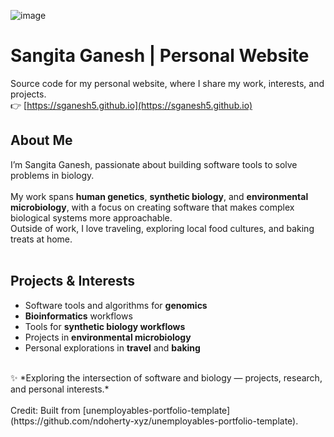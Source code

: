 ![image](https://user-images.githubusercontent.com/103902448/164163511-37d22660-905c-4355-a6f4-91c6eee2d1a4.png)
# Sangita Ganesh | Personal Website

Source code for my personal website, where I share my work, interests, and projects.
<br />
👉 [https://sganesh5.github.io](https://sganesh5.github.io)

## About Me

I’m Sangita Ganesh, passionate about building software tools to solve problems in biology.  
<br />
My work spans **human genetics**, **synthetic biology**, and **environmental microbiology**, with a focus on creating software that makes complex biological systems more approachable.
<br />
Outside of work, I love traveling, exploring local food cultures, and baking treats at home.  
<br />

## Projects & Interests
- Software tools and algorithms for **genomics**
- **Bioinformatics** workflows
- Tools for **synthetic biology workflows**
- Projects in **environmental microbiology**
- Personal explorations in **travel** and **baking**

<br />
✨ *Exploring the intersection of software and biology — projects, research, and personal interests.*  
<br /><br />
Credit: Built from [unemployables-portfolio-template](https://github.com/ndoherty-xyz/unemployables-portfolio-template).
<br />